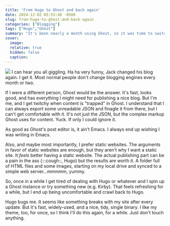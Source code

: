 ```yaml
---
title: 'From Hugo to Ghost and back again'
date: 2024-12-02 05:53:48 -0500
slug: from-hugo-to-ghost-and-back-again
categories: ["Blogging"]
tags: ["Hugo","Ghost"]
summary: "It's been nearly a month using Ghost, so it was time to switch back to Hugo."
cover: 
  image: 
  relative: true
  hidden: false
  caption: 
---
```



<img src="/img/small/carousel.webp#floatright">
I can hear you all giggling. Ha ha very funny, Jack changed his blog again. I get it. Most normal people don't change blogging engines every month or two.

If I were a different person, Ghost would be the answer. It's fast, looks good, and has everything I might need for publishing a nice blog. But I'm me, and I get twitchy when content is "trapped" in Ghost. I understand that I can always export some unreadable JSON and finagle it from there, but I can't get comfortable with it. It's not just the JSON, but the complex markup Ghost uses for content. Yuck. If only I could ignore it.

As good as Ghost's post editor is, it ain't Emacs. I always end up wishing I was writing in Emacs.

Also, and maybe most importantly, I prefer static websites. The arguments in favor of static websites are enough, but they aren't why I want a static site. It _feels_ better having a static website. The actual publishing part can be a pain in the ass (:::cough::, Hugo) but the results are worth it. A folder full of HTML files and some images, starting on my local drive and synced to a simple web server...mmmmm, yummy.

So, once in a while I get tired of dealing with Hugo or whatever and I spin up a Ghost instance or try something new (e.g. Kirby). That feels refreshing for a while, but I end up being uncomfortable and crawl back to Hugo.

Hugo bugs me. It seems like something breaks with my site after every update. But it's fast, widely-used, and a nice, tidy, single binary. I like my theme, too, for once, so I think I'll do this again, for a while. Just don't touch anything.

